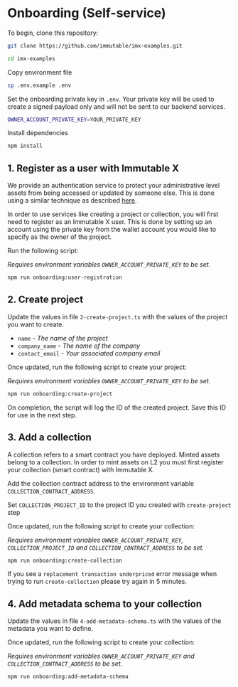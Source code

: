 # Onboarding (Self-service)

To begin, clone this repository:

```sh
git clone https://github.com/immutable/imx-examples.git

cd imx-examples
```

Copy environment file

```sh
cp .env.example .env
```

Set the onboarding private key in `.env`. Your private key will be used to create a signed payload only and will not be sent to our backend services.

```sh
OWNER_ACCOUNT_PRIVATE_KEY=YOUR_PRIVATE_KEY
```

Install dependencies

```sh
npm install
```

## 1. Register as a user with Immutable X

We provide an authentication service to protect your administrative level assets from being accessed or updated by someone else. This is done using a similar technique as described [here](https://link.medium.com/CVTcj7YfQkb).

In order to use services like creating a project or collection, you will first need to register as an Immutable X user. This is done by setting up an account using the private key from the wallet account you would like to specify as the owner of the project.

Run the following script:

_Requires environment variables `OWNER_ACCOUNT_PRIVATE_KEY` to be set._

```sh
npm run onboarding:user-registration
```

## 2. Create project

Update the values in file `2-create-project.ts` with the values of the project you want to create.

- `name` - _The name of the project_
- `company_name` - _The name of the company_
- `contact_email` - _Your associated company email_

Once updated, run the following script to create your project:

_Requires environment variables `OWNER_ACCOUNT_PRIVATE_KEY` to be set._

```sh
npm run onboarding:create-project
```

On completion, the script will log the ID of the created project. Save this ID for use in the next step.

## 3. Add a collection

A collection refers to a smart contract you have deployed. Minted assets belong to a collection. In order to mint assets on L2
you must first register your collection (smart contract) with Immutable X.

Add the collection contract address to the environment variable `COLLECTION_CONTRACT_ADDRESS`.

Set `COLLECTION_PROJECT_ID` to the project ID you created with `create-project` step

Once updated, run the following script to create your collection:

_Requires environment variables `OWNER_ACCOUNT_PRIVATE_KEY`, `COLLECTION_PROJECT_ID` and `COLLECTION_CONTRACT_ADDRESS` to be set._

```sh
npm run onboarding:create-collection
```
If you see a `replacement transaction underpriced` error message when trying to run `create-collection` please try again in 5 minutes.

## 4. Add metadata schema to your collection

Update the values in file `4-add-metadata-schema.ts` with the values of the metadata you want to define.

Once updated, run the following script to create your collection:

_Requires environment variables `OWNER_ACCOUNT_PRIVATE_KEY` and `COLLECTION_CONTRACT_ADDRESS` to be set._

```sh
npm run onboarding:add-metadata-schema
```
